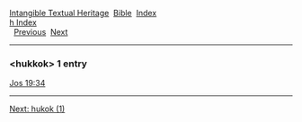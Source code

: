 [Intangible Textual Heritage](../../index)  [Bible](../index) 
[Index](index)   
[h Index](_h_)  
  [Previous](c05632)  [Next](c05634) 

------------------------------------------------------------------------

### &lt;hukkok&gt; 1 entry

[Jos 19:34](../kjv/jos019.htm#034)  

------------------------------------------------------------------------

[Next: hukok (1)](c05634)
